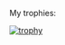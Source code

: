 My trophies:

[![trophy](https://github-profile-trophy.vercel.app/?username=japhib&theme=onedark)](https://github.com/ryo-ma/github-profile-trophy)
